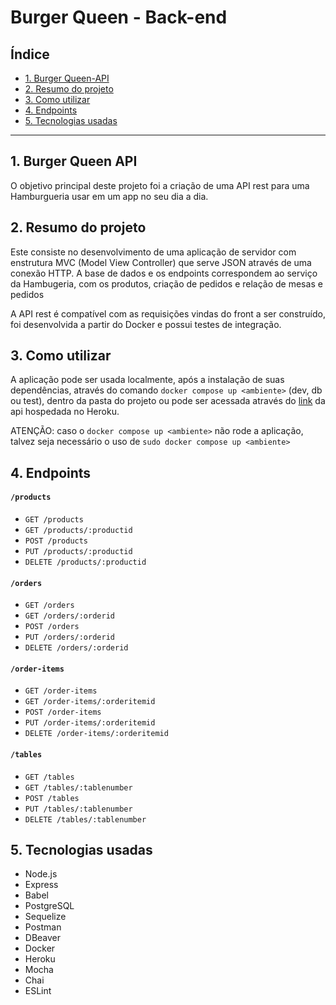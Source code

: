 # Burger Queen - Back-end

## Índice

* [1. Burger Queen-API](#1-burger-queen-api)
* [2. Resumo do projeto](#2-resumo-do-projeto)
* [3. Como utilizar](#3-como-utilizar)
* [4. Endpoints](#4-endpoints)
* [5. Tecnologias usadas](#5-tecnologias-usadas)

***

## 1. Burger Queen API

O objetivo principal deste projeto foi a criação de uma API rest para uma Hamburgueria usar em um app no seu dia a dia.

## 2. Resumo do projeto

Este consiste no desenvolvimento de uma aplicação de servidor com enstrutura MVC (Model View Controller) que serve JSON através de uma conexão HTTP. A base de dados e os endpoints correspondem ao serviço da Hambugeria, com os produtos, criação de pedidos e relação de mesas e pedidos

A API rest é compatível com as requisições vindas do front a ser construído, foi desenvolvida a partir do Docker e possui testes de integração.

## 3. Como utilizar

A aplicação pode ser usada localmente, após a instalação de suas dependências, através do comando ``` docker compose up <ambiente> ``` (dev, db ou test), dentro da pasta do projeto ou pode ser acessada através do [link](https://bq-api-jackelinemattar.herokuapp.com/api) da api hospedada no Heroku.

ATENÇÃO: caso o ``` docker compose up <ambiente> ``` não rode a aplicação, talvez seja necessário o uso de ``` sudo docker compose up <ambiente> ```

## 4. Endpoints

#### `/products`

* `GET /products`
* `GET /products/:productid`
* `POST /products`
* `PUT /products/:productid`
* `DELETE /products/:productid`

#### `/orders`

* `GET /orders`
* `GET /orders/:orderid`
* `POST /orders`
* `PUT /orders/:orderid`
* `DELETE /orders/:orderid`

#### `/order-items`

* `GET /order-items`
* `GET /order-items/:orderitemid`
* `POST /order-items`
* `PUT /order-items/:orderitemid`
* `DELETE /order-items/:orderitemid`

#### `/tables`

* `GET /tables`
* `GET /tables/:tablenumber`
* `POST /tables`
* `PUT /tables/:tablenumber`
* `DELETE /tables/:tablenumber`

## 5. Tecnologias usadas

* Node.js
* Express
* Babel
* PostgreSQL
* Sequelize
* Postman
* DBeaver
* Docker
* Heroku
* Mocha
* Chai
* ESLint